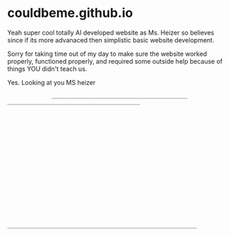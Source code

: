 # couldbeme.github.io
Yeah super cool totally AI developed website as Ms. Heizer so believes since if its more advanaced then simplistic basic website development. 


Sorry for taking time out of my day to make sure the website worked properly, functioned properly, and required some outside help because of things YOU didn't teach us.












Yes. Looking at you MS heizer









                  ___________________________________________                                                                  __________________________________________


















                                                              ____________________________________________________________
